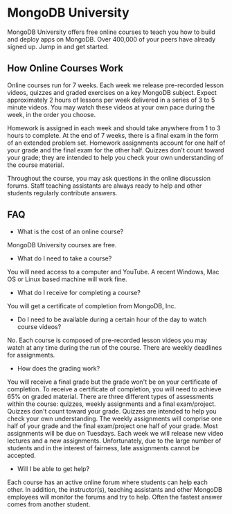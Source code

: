 # MongoDB University

MongoDB University offers free online courses to teach you how to build and deploy apps on MongoDB. Over 400,000 of your peers have already signed up. Jump in and get started.

## How Online Courses Work

Online courses run for 7 weeks. Each week we release pre-recorded lesson videos, quizzes and graded exercises on a key MongoDB subject. Expect approximately 2 hours of lessons per week delivered in a series of 3 to 5 minute videos. You may watch these videos at your own pace during the week, in the order you choose.

Homework is assigned in each week and should take anywhere from 1 to 3 hours to complete. At the end of 7 weeks, there is a final exam in the form of an extended problem set. Homework assignments account for one half of your grade and the final exam for the other half. Quizzes don't count toward your grade; they are intended to help you check your own understanding of the course material. 

Throughout the course, you may ask questions in the online discussion forums. Staff teaching assistants are always ready to help and other students regularly contribute answers. 

## FAQ

* What is the cost of an online course?

MongoDB University courses are free.

* What do I need to take a course?

You will need access to a computer and YouTube. A recent Windows, Mac OS or Linux based machine will work fine.

* What do I receive for completing a course?

You will get a certificate of completion from MongoDB, Inc.

* Do I need to be available during a certain hour of the day to watch course videos?

No. Each course is composed of pre-recorded lesson videos you may watch at any time during the run of the course. There are weekly deadlines for assignments.

* How does the grading work?

You will receive a final grade but the grade won't be on your certificate of completion. To receive a certificate of completion, you will need to achieve 65% on graded material. There are three different types of assessments within the course: quizzes, weekly assignments and a final exam/project. Quizzes don't count toward your grade. Quizzes are intended to help you check your own understanding. The weekly assignments will comprise one half of your grade and the final exam/project one half of your grade. Most assignments will be due on Tuesdays. Each week we will release new video lectures and a new assignments. Unfortunately, due to the large number of students and in the interest of fairness, late assignments cannot be accepted.

* Will I be able to get help?

Each course has an active online forum where students can help each other. In addition, the instructor(s), teaching assistants and other MongoDB employees will monitor the forums and try to help. Often the fastest answer comes from another student.
